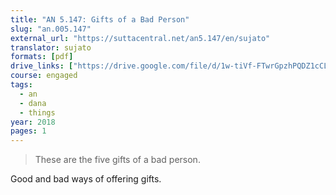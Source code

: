 ```yaml
---
title: "AN 5.147: Gifts of a Bad Person"
slug: "an.005.147"
external_url: "https://suttacentral.net/an5.147/en/sujato"
translator: sujato
formats: [pdf]
drive_links: ["https://drive.google.com/file/d/1w-tiVf-FTwrGpzhPQDZ1cCL4c39SmYEe/view?usp=drivesdk"]
course: engaged
tags:
  - an
  - dana
  - things
year: 2018
pages: 1
---
```


> These are the five gifts of a bad person.

Good and bad ways of offering gifts.

